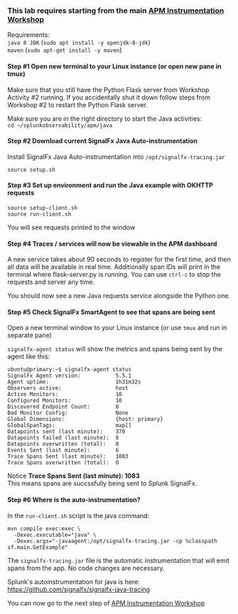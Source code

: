 ### This lab requires starting from the main [APM Instrumentation Workshop](../3-workshop-labs.md)

Requirements:  
`java 8 JDK` (`sudo apt install -y openjdk-8-jdk`)  
`maven` (`sudo apt-get install -y maven`)

#### Step #1 Open new terminal to your Linux instance (or open new pane in tmux)

Make sure that you still have the Python Flask server from Workshop Activity #2 running. If you accidentally shut it down follow steps from Workshop #2 to restart the Python Flask server.

Make sure you are in the right directory to start the Java activities:  
`cd ~/splunkobservability/apm/java`

#### Step #2 Download current SignalFx Java Auto-instrumentation

Install SignalFx Java Auto-instrumentation into `/opt/signalfx-tracing.jar`  

`source setup.sh`

#### Step #3 Set up environment and run the Java example with OKHTTP requests

```
source setup-client.sh  
source run-client.sh
```

You will see requests printed to the window

#### Step #4 Traces / services will now be viewable in the APM dashboard

A new service takes about 90 seconds to register for the first time, and then all data will be available in real time.
Additionally span IDs will print in the terminal where flask-server.py is running.
You can use `ctrl-c` to stop the requests and server any time.

You should now see a new Java requests service alongside the Python one.

#### Step #5 Check SignalFx SmartAgent to see that spans are being sent

Open a new terminal window to your Linux instance (or use `tmux` and run in separate pane)

`signalfx-agent status` will show the metrics and spans being sent by the agent like this:

```
ubuntu@primary:~$ signalfx-agent status
SignalFx Agent version:           5.5.1
Agent uptime:                     1h31m32s
Observers active:                 host
Active Monitors:                  10
Configured Monitors:              10
Discovered Endpoint Count:        8
Bad Monitor Config:               None
Global Dimensions:                {host: primary}
GlobalSpanTags:                   map[]
Datapoints sent (last minute):    370
Datapoints failed (last minute):  0
Datapoints overwritten (total):   0
Events Sent (last minute):        6
Trace Spans Sent (last minute):   1083
Trace Spans overwritten (total):  0
```

Notice **Trace Spans Sent (last minute):   1083**  
This means spans are succssfully being sent to Splunk SignalFx.

 
#### Step #6 Where is the auto-instrumentation?

In the `run-client.sh` script is the java command:

```
mvn compile exec:exec \
  -Dexec.executable="java" \
  -Dexec.args="-javaagent:/opt/signalfx-tracing.jar -cp %classpath sf.main.GetExample"
```

The `signalfx-tracing.jar` file is the automatic instrumentation that will emit spans from the app. No code changes are necessary.

Splunk's autoinstrumentation for java is here: https://github.com/signalfx/signalfx-java-tracing

You can now go to the next step of [APM Instrumentation Workshop](../3-workshop-labs.md)

